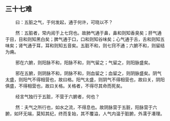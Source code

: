 ## 三十七难
<p>&emsp;&emsp;
曰：五脏之气，于何发起，通于何许，可晓以不？
</p>
<p>&emsp;&emsp;
然：五脏者，常内阅于上七窍也。故肺气通于鼻，鼻和则知香臭矣；肝气通于目，目和则知黑白矣；脾气通于口，口和则知谷味矣；心气通于舌，舌和则知五味矣；肾气通于耳，耳和则知五音矣。五脏不和，则七窍不通；六腑不和，则留结为痈。
</p>
<p>&emsp;&emsp;
邪在六腑，则阳脉不和，阳脉不和，则气留之；气留之，则阳脉盛矣。
</p>
<p>&emsp;&emsp;
邪在五腑，则阴脉不和，阴脉不和，则血留之；血留之，则阴脉盛矣。阴气太盛，则阳气不得相营也，故曰格。阳气太盛，则阴气不得相营也，故曰关，阴阳俱盛，不得相营也，故曰关格。关格者，不得尽其命而死矣。
</p>
<p>&emsp;&emsp;
经言气独行于五脏，不营于六腑者，何也？
</p>
<p>&emsp;&emsp;
然：夫气之所行也，如水之流，不得息也。故阴脉营于五脏，阳脉营于六腑，如环无端，莫知其纪，终而复始，其不覆溢，人气内温于脏腑，外濡于凑理。
</p>